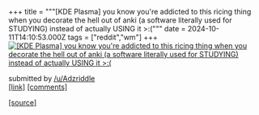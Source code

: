 +++
title = """[KDE Plasma] you know you're addicted to this ricing thing when you decorate the hell out of anki (a software literally used for STUDYING) instead of actually USING it >:("""
date = 2024-10-11T14:10:53.000Z
tags = ["reddit","wm"]
+++
[![[KDE Plasma] you know you're addicted to this ricing thing when you decorate the hell out of anki (a software literally used for STUDYING) instead of actually USING it >:(](https://preview.redd.it/og9vs5esv4ud1.png?width=640&crop=smart&auto=webp&s=90e2f4a071ddd70af4f7f3706dff620e8c595736 "[KDE Plasma] you know you're addicted to this ricing thing when you decorate the hell out of anki (a software literally used for STUDYING) instead of actually USING it >:(")](https://www.reddit.com/r/unixporn/comments/1g1apvo/kde_plasma_you_know_youre_addicted_to_this_ricing/)

submitted by [/u/Adzriddle](https://www.reddit.com/user/Adzriddle)  
[\[link\]](https://i.redd.it/og9vs5esv4ud1.png) [\[comments\]](https://www.reddit.com/r/unixporn/comments/1g1apvo/kde_plasma_you_know_youre_addicted_to_this_ricing/)

[[source]](https://www.reddit.com/r/unixporn/comments/1g1apvo/kde_plasma_you_know_youre_addicted_to_this_ricing/)
